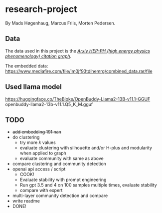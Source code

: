 # research-project

By Mads Høgenhaug, Marcus Friis, Morten Pedersen.

## Data

The data used in this project is the *[Arxiv HEP-PH (high energy physics phenomenology) citation graph](https://snap.stanford.edu/data/cit-HepPh.html)*.

The embedded data: <https://www.mediafire.com/file/im0jf93tdihemrg/combined_data.rar/file>

## Used llama model

<https://huggingface.co/TheBloke/OpenBuddy-Llama2-13B-v11.1-GGUF>
openbuddy-llama2-13b-v11.1.Q5_K_M.gguf

## TODO

* ~~add embedding 191 nan~~
* do clustering
  * try more $k$ values
  * evaluate clustering with silhouette and/or H-plus and modularity when applied to graph
  * evaluate community with same as above
* compare clustering and community detection
* openai api access / script
  * COOK!
  * Evaluate stability with prompt engineering
  * Run gpt 3.5 and 4 on 100 samples multiple times, evaluate stability
  * compare with expert
* multi-layer community detection and compare
* write readme
* DONE!
